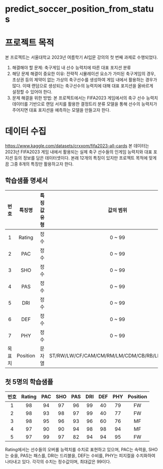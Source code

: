# predict_soccer_position_from_status
# 프로젝트 목적
본 프로젝트는 서울대학교 2023년 여름학기 AI입문 강의의 첫 번째 과제로 수행되었다.
1)	해결해야 할 문제: 축구게임 내 선수 능력치에 따른 대표 포지션 분류
2)	해당 문제 해결이 중요한 이유: 전략적 시뮬레이션 요소가 가미된 축구게임의 경우, 초상권 등의 제약이 없는 가상의 축구선수를 생성하여 게임 내에서 활용하는 경우가 많다. 이때 랜덤으로 생성되는 축구선수의 능력치에 대해 대표 포지션을 올바르게 설정할 수 있어야 한다.
3)	문제 해결을 위한 방법: 본 프로젝트에서는 FIFA2023 게임에서의 축구 선수 능력치 데이터를 기반으로 랜덤 서치를 활용한 결정트리 분류 모델을 통해 선수의 능력치가 주어지면 대표 포지션을 예측하는 모델을 만들고자 한다.
# 데이터 수집
https://www.kaggle.com/datasets/crxxom/fifa2023-all-cards
본 데이터는 2023년 FIFA2023 게임 내에서 활용되는 실제 축구 선수들의 인게임 능력치와 대표 포지션 등의 정보를 담은 데이터셋이다. 본래 12개의 특징이 있지만 프로젝트 목적에 맞게끔 그중 8개의 특징만 활용하고자 한다.
## 학습샘플 명세서
|번호|특징명|특징값 유형|값의 범위| 
|:---:|:---:|:---:|:--------------:|
|1|Rating|정수|0 ~ 99|
|2|PAC|정수|0 ~ 99|
|3|SHO|정수|0 ~ 99|
|4|PAS|정수|0 ~ 99|
|5|DRI|정수|0 ~ 99|
|6|DEF|정수|0 ~ 99|
|7|PHY|정수|0 ~ 99|
|목표치|Position|문자열|ST/RW/LW/CF/CAM/CM/RM/LM/CDM/CB/RB/LB/RWB/LWB|
## 첫 5명의 학습샘플
|번호|Rating|PAC|SHO|PAS|DRI|DEF|PHY|Position|
|:---:|:---:|:---:|:---:|:---:|:---:|:---:|:---:|:---:|
|1|98|94|97|96|99|40|79|FW|
|2|98|93|98|97|99|40|77|FW|
|3|98|95|96|93|96|60|76|MF|
|4|97|90|90|94|98|98|94|MF|
|5|97|99|97|82|94|94|95|FW|

Rating에서는 선수들의 오버롤 능력치를 수치로 표현하고 있으며, PAC는 속력을, SHO는 슛을, PAS는 패스를, DRI는 드리블을, DEF는 수비를, PHY는 피지컬을 수치화하여 나타내고 있다.
각각의 수치는 정수값이며, 최대값은 99이다.

